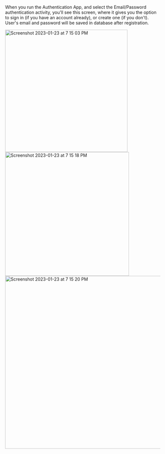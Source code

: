 When you run the Authentication App, and select the Email/Password authentication activity, you'll see this screen, where it gives you the option to sign in (if you have an account already), or create one (if you don't). User's email and password will be saved in database after registration.

<img width="397" alt="Screenshot 2023-01-23 at 7 15 03 PM" src="https://user-images.githubusercontent.com/87250753/214208270-b01975af-9922-4289-b212-cd4fe53800a5.png">
<img width="402" alt="Screenshot 2023-01-23 at 7 15 18 PM" src="https://user-images.githubusercontent.com/87250753/214208272-cf4cba2c-98cc-4a27-9716-4854ed827b1a.png">
<img width="561" alt="Screenshot 2023-01-23 at 7 15 20 PM" src="https://user-images.githubusercontent.com/87250753/214208280-c02b0e54-f5f3-4df6-a491-df7d0ab56047.png">
